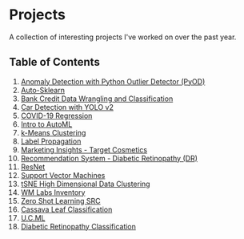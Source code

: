 # Projects
A collection of interesting projects I've worked on over the past year. 

## Table of Contents ##
1. [Anomaly Detection with Python Outlier Detector (PyOD)](https://github.com/masslightsquared/projects/tree/main/Projects/Anomaly%20Detection%20with%20Python%20Outlier%20Detector%20(PyOD))
2. [Auto-Sklearn](https://github.com/masslightsquared/projects/tree/main/Projects/Auto-Sklearn)
3. [Bank Credit Data Wrangling and Classification](https://github.com/masslightsquared/projects/tree/main/Projects/Bank%20Credit%20Data%20Wrangling%20and%20Classification)
4. [Car Detection with YOLO v2](https://github.com/masslightsquared/projects/tree/main/Projects/Car%20Detection%20with%20YOLO%20v2)
5. [COVID-19 Regression](https://github.com/masslightsquared/projects/tree/main/Projects/Covid-19%20Regression)
6. [Intro to AutoML](https://github.com/masslightsquared/projects/tree/main/Projects/Intro%20to%20AutoML)
7. [k-Means Clustering](https://github.com/masslightsquared/projects/tree/main/Projects/k-Means%20Clustering)
8. [Label Propagation](https://github.com/masslightsquared/projects/tree/main/Projects/Label%20Propagation)
9. [Marketing Insights - Target Cosmetics](https://github.com/masslightsquared/projects/tree/main/Projects/Marketing%20Insights%20Target%20Cosmetics)
10. [Recommendation System - Diabetic Retinopathy (DR)](https://github.com/masslightsquared/projects/tree/main/Projects/Recommendation%20System%20Diabetic%20Retinopathy%20(DR))
11. [ResNet](https://github.com/masslightsquared/projects/tree/main/Projects/ResNet)
12. [Support Vector Machines](https://github.com/masslightsquared/projects/tree/main/Projects/Support%20Vector%20Machines)
13. [tSNE High Dimensional Data Clustering](https://github.com/masslightsquared/projects/tree/main/Projects/tSNE%20High%20Dimensional%20Data%20Clustering)
14. [WM Labs Inventory](https://github.com/masslightsquared/projects/tree/main/Projects/Walmart%20Labs%20Inventory)
15. [Zero Shot Learning SRC](https://github.com/masslightsquared/projects/tree/main/Projects/Zero%20Shot%20Learning%20SRC)
16. [Cassava Leaf Classification]()
17. [U.C.ML](https://github.com/masslightsquared/projects/blob/main/U.C.ML/Highlands_Experiment.ipynb)
18. [Diabetic Retinopathy Classification]()

